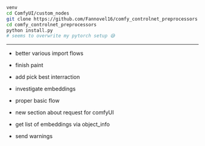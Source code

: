 ```sh
venv
cd ComfyUI/custom_nodes
git clone https://github.com/Fannovel16/comfy_controlnet_preprocessors
cd comfy_controlnet_preprocessors
python install.py
# seems to overwrite my pytorch setup 😅
```

---

-   better various import flows
-   finish paint
-   add pick best interraction
-   investigate embeddings
-   proper basic flow

-   new section about request for comfyUI

-   get list of embeddings via object_info
-   send warnings

